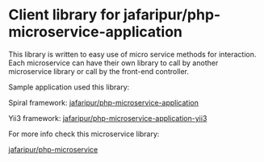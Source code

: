 # Client library for jafaripur/php-microservice-application

This library is written to easy use of micro service methods for interaction. Each microservice can have their own library to call by another microservice library or call by the front-end controller.

Sample application used this library:

Spiral framework: [jafaripur/php-microservice-application](https://github.com/jafaripur/php-microservice-application)

Yii3 framework: [jafaripur/php-microservice-application-yii3](https://github.com/jafaripur/php-microservice-application-yii3)


For more info check this microservice library:

[jafaripur/php-microservice](https://github.com/jafaripur/php-microservice)